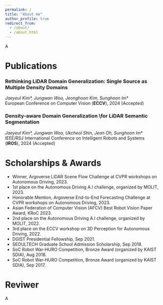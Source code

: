 ```yaml
---
permalink: /
title: "About me"
author_profile: true
redirect_from: 
  - /about/
  - /about.html
---
```


A

Publications
======
### Rethinking LiDAR Domain Generalization: Single Source as Multiple Density Domains
**Jaeyeul Kim\*, Jungwan Woo*, Jeonghoon Kim, Sunghoon Im**  
European Conference on Computer Vision (**ECCV**), 2024 (Accepted)

### Density-aware Domain Generalization \\for LiDAR Semantic Segmentation
**Jaeyeul Kim\*, Jungwan Woo*, Ukcheol Shin, Jean Oh, Sunghoon Im**  
IEEE/RSJ International Conference on Intelligent Robots and Systems (**IROS**), 2024 (Accepted)

Scholarships & Awards
======
- Winner, Argoverse LiDAR Scene Flow Challenge at CVPR workshops on Autonomous Driving, 2023.
- 1st place on the Autonomous Driving A.I challenge, organized by MOLIT, 2023.
- Honorable Mention, Argoverse End-to-End Forecasting Challenge at CVPR workshops on Autonomous Driving, 2023.
- Asian Federation of Computer Vision (AFCV) Best Robot Vision Paper Award, KRoC 2023.
- 2nd place on the Autonomous Driving A.I challenge, organized by MOLIT, 2022. 
- 3rd place on the ECCV workshop on 3D Perception for Autonomous Driving, 2022.
- DGIST Presidential Fellowship, Sep 2021.
- SEOULTECH Graduate School Admission Scholarship, Sep 2018.
- SoC Robot War-HURO Competition, Bronze Award (organized by KAIST SDIA), Aug 2018.
- SoC Robot War-HURO Competition, Bronze Award (organized by KAIST SDIA), Sep 2017.

Reviwer
======
A

<!-- Site-wide configuration
------
The main configuration file for the site is in the base directory in [_config.yml](https://github.com/academicpages/academicpages.github.io/blob/master/_config.yml), which defines the content in the sidebars and other site-wide features. You will need to replace the default variables with ones about yourself and your site's github repository. The configuration file for the top menu is in [_data/navigation.yml](https://github.com/academicpages/academicpages.github.io/blob/master/_data/navigation.yml). For example, if you don't have a portfolio or blog posts, you can remove those items from that navigation.yml file to remove them from the header. 

Create content & metadata
------
For site content, there is one markdown file for each type of content, which are stored in directories like _publications, _talks, _posts, _teaching, or _pages. For example, each talk is a markdown file in the [_talks directory](https://github.com/academicpages/academicpages.github.io/tree/master/_talks). At the top of each markdown file is structured data in YAML about the talk, which the theme will parse to do lots of cool stuff. The same structured data about a talk is used to generate the list of talks on the [Talks page](https://academicpages.github.io/talks), each [individual page](https://academicpages.github.io/talks/2012-03-01-talk-1) for specific talks, the talks section for the [CV page](https://academicpages.github.io/cv), and the [map of places you've given a talk](https://academicpages.github.io/talkmap.html) (if you run this [python file](https://github.com/academicpages/academicpages.github.io/blob/master/talkmap.py) or [Jupyter notebook](https://github.com/academicpages/academicpages.github.io/blob/master/talkmap.ipynb), which creates the HTML for the map based on the contents of the _talks directory).

**Markdown generator**

I have also created [a set of Jupyter notebooks](https://github.com/academicpages/academicpages.github.io/tree/master/markdown_generator
) that converts a CSV containing structured data about talks or presentations into individual markdown files that will be properly formatted for the Academic Pages template. The sample CSVs in that directory are the ones I used to create my own personal website at stuartgeiger.com. My usual workflow is that I keep a spreadsheet of my publications and talks, then run the code in these notebooks to generate the markdown files, then commit and push them to the GitHub repository.

How to edit your site's GitHub repository
------
Many people use a git client to create files on their local computer and then push them to GitHub's servers. If you are not familiar with git, you can directly edit these configuration and markdown files directly in the github.com interface. Navigate to a file (like [this one](https://github.com/academicpages/academicpages.github.io/blob/master/_talks/2012-03-01-talk-1.md) and click the pencil icon in the top right of the content preview (to the right of the "Raw | Blame | History" buttons). You can delete a file by clicking the trashcan icon to the right of the pencil icon. You can also create new files or upload files by navigating to a directory and clicking the "Create new file" or "Upload files" buttons. 

Example: editing a markdown file for a talk
![Editing a markdown file for a talk](/images/editing-talk.png)

For more info
------
More info about configuring Academic Pages can be found in [the guide](https://academicpages.github.io/markdown/). The [guides for the Minimal Mistakes theme](https://mmistakes.github.io/minimal-mistakes/docs/configuration/) (which this theme was forked from) might also be helpful. -->
